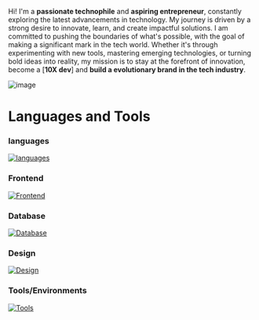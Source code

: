 Hi! I'm a **passionate technophile** and **aspiring entrepreneur**, constantly exploring the latest advancements in technology. My journey is driven by a strong desire to innovate, learn, and create impactful solutions. I am committed to pushing the boundaries of what's possible, with the goal of making a significant mark in the tech world. Whether it's through experimenting with new tools, mastering emerging technologies, or turning bold ideas into reality, my mission is to stay at the forefront of innovation, become a [**10X dev**] and **build a evolutionary brand in the tech industry**.

![image](img.gif)

# Languages and Tools

### languages

[![languages](https://skillicons.dev/icons?i=c,java,py,sklearn,tensorflow)](https://skillicons.dev)

### Frontend

[![Frontend](https://skillicons.dev/icons?i=html,css,scss,bootstrap,js)](https://skillicons.dev)

### Database

[![Database](https://skillicons.dev/icons?i=mysql)](https://skillicons.dev)

### Design

[![Design](https://skillicons.dev/icons?i=figma,ps,pr)](https://skillicons.dev)

### Tools/Environments

[![Tools](https://skillicons.dev/icons?i=git,bash,vscode,windows,linux,apple,discord,notion,obsidian)](https://skillicons.dev)

<div align="right">
  

</div>
